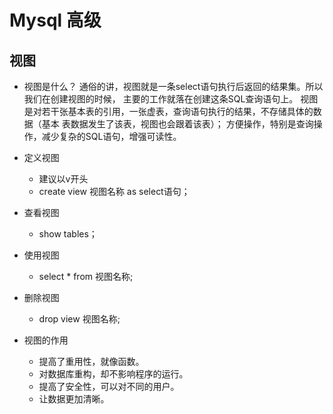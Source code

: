 # Mysql 高级
## 视图
- 视图是什么？
通俗的讲，视图就是一条select语句执行后返回的结果集。所以我们在创建视图的时候，
主要的工作就落在创建这条SQL查询语句上。
视图是对若干张基本表的引用，一张虚表，查询语句执行的结果，不存储具体的数据（基本
表数据发生了该表，视图也会跟着该表）；
方便操作，特别是查询操作，减少复杂的SQL语句，增强可读性。

- 定义视图
  - 建议以v开头 
  - create view 视图名称 as select语句；
- 查看视图
  - show tables；
- 使用视图
  - select * from 视图名称;
- 删除视图
  - drop view 视图名称;
- 视图的作用
  - 提高了重用性，就像函数。
  - 对数据库重构，却不影响程序的运行。
  - 提高了安全性，可以对不同的用户。
  - 让数据更加清晰。

 
